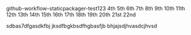 github-workflow-staticpackager-test123     4th 5th 6th  7th 8th 9th 10th 11th 12th   13th  14th 15th 16th 17th 18th 19th 20th 21st 22nd


sdbas7dfgasdkfbj jksdfbgkbsdfhgbasfjb
bhjajsdjhvasdcjhvsd
